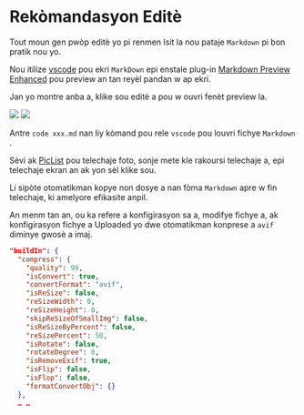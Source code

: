 # Rekòmandasyon Editè

Tout moun gen pwòp editè yo pi renmen Isit la nou pataje `Markdown` pi bon pratik nou yo.

Nou itilize [vscode](https://code.visualstudio.com/) pou ekri `MarkDown` epi enstale plug-in [Markdown Preview Enhanced](https://marketplace.visualstudio.com/items?itemName=shd101wyy.markdown-preview-enhanced) pou preview an tan reyèl pandan w ap ekri.

Jan yo montre anba a, klike sou editè a pou w ouvri fenèt preview la.

![](https://p.3ti.site/1720775216.avif)
![](https://p.3ti.site/1720775043.avif)

Antre `code xxx.md` nan liy kòmand pou rele `vscode` pou louvri fichye `Markdown` .

Sèvi ak [PicList](https://github.com/Kuingsmile/PicList) pou telechaje foto, sonje mete kle rakoursi telechaje a, epi telechaje ekran an ak yon sèl klike sou.

Li sipòte otomatikman kopye non dosye a nan fòma `Markdown` apre w fin telechaje, ki amelyore efikasite anpil.

An menm tan an, ou ka refere a konfigirasyon sa a, modifye fichye a, ak konfigirasyon fichye a Uploaded yo dwe otomatikman konprese a `avif` diminye gwosè a imaj.

```json
"buildIn": {
  "compress": {
    "quality": 99,
    "isConvert": true,
    "convertFormat": "avif",
    "isReSize": false,
    "reSizeWidth": 0,
    "reSizeHeight": 0,
    "skipReSizeOfSmallImg": false,
    "isReSizeByPercent": false,
    "reSizePercent": 50,
    "isRotate": false,
    "rotateDegree": 0,
    "isRemoveExif": true,
    "isFlip": false,
    "isFlop": false,
    "formatConvertObj": {}
  },
  … …
```